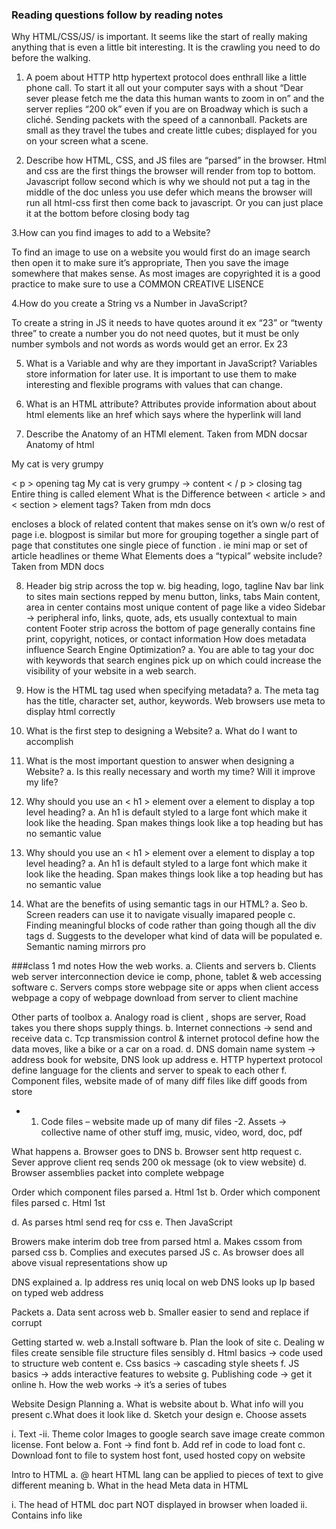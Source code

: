### Reading questions follow by reading notes


Why HTML/CSS/JS/ is important. It seems like the start of really making anything that is even a little bit interesting. It is the crawling you need to do before the walking. 


1. A poem about HTTP
   http hypertext protocol does enthrall like a little phone call. To start it all out your computer says with a shout “Dear sever please fetch me the data this human wants to zoom in on” and the server replies “200 ok” even if you are on Broadway which is such a cliché. Sending packets with the speed of a cannonball. Packets are small as they travel the tubes and create little cubes; displayed for you on your screen what a scene.

2. Describe how HTML, CSS, and JS files are “parsed” in the browser.
Html and css are the first things the browser will render from top to bottom. Javascript follow second which is why we should not put a <script></script> tag in the middle of the doc unless you use defer which means the browser will run all html-css first then come back to javascript. Or you can just place it at the bottom before closing body tag

3.How can you find images to add to a Website?

To find an image to use on a website you would first do an image search then open it to make sure it’s appropriate, Then you save the image somewhere that makes sense. As most images are copyrighted it is a good practice to make sure to use a COMMON CREATIVE LISENCE

4.How do you create a String vs a Number in JavaScript?

To create a string in JS it needs to have quotes around it ex “23” or “twenty three” to create a number you do not need quotes, but it must be only number symbols and not words as words would get an error. Ex 23

5. What is a Variable and why are they important in JavaScript? Variables store information for later use. It is important to use them to make interesting and flexible programs with values that can change.

6. What is an HTML attribute? Attributes provide information about about html elements like an href which says where the hyperlink will land

7. Describe the Anatomy of an HTMl element. Taken from MDN docsar Anatomy of html

My cat is very grumpy

< p > opening tag
My cat is very grumpy -> content
< / p > closing tag
Entire thing is called element
What is the Difference between < article > and < section > element tags? Taken from mdn docs

encloses a block of related content that makes sense on it’s own w/o rest of page i.e. blogpost
is similar but more for grouping together a single part of page that constitutes one single piece of function . ie mini map or set of article headlines or theme
What Elements does a “typical” website include? Taken from MDN docs

8. Header big strip across the top w. big heading, logo, tagline
Nav bar link to sites main sections repped by menu button, links, tabs
Main content, area in center contains most unique content of page like a video
Sidebar -> peripheral info, links, quote, ads, ets usually contextual to main content
Footer strip across the bottom of page generally contains fine print, copyright, notices, or contact information
How does metadata influence Search Engine Optimization?
a. You are able to tag your doc with keywords that search engines pick up on which could increase the visibility of your website in a web search.

9. How is the HTML tag used when specifying metadata?
a. The meta tag has the title, character set, author, keywords. Web browsers use meta to display html correctly

10. What is the first step to designing a Website?
a. What do I want to accomplish

11. What is the most important question to answer when designing a Website?
a. Is this really necessary and worth my time? Will it improve my life?

12. Why should you use an < h1 > element over a element to display a top level heading?
a. An h1 is default styled to a large font which make it look like the heading. Span makes things look like a top heading but has no semantic value

13. Why should you use an < h1 > element over a element to display a top level heading?
a. An h1 is default styled to a large font which make it look like the heading. Span makes things look like a top heading but has no semantic value

14. What are the benefits of using semantic tags in our HTML?
a. Seo
b. Screen readers can use it to navigate visually imapared people
c. Finding meaningful blocks of code rather than going though all the div tags
d. Suggests to the developer what kind of data will be populated
e. Semantic naming mirrors pro

###class 1 md notes
How the web works.
a. Clients and servers
b. Clients web server interconnection device ie comp, phone, tablet & web accessing software
c. Servers comps store webpage site or apps when client access webpage a copy of webpage download from server to client machine

Other parts of toolbox a. Analogy road is client , shops are server, Road takes you there shops supply things.
b. Internet connections -> send and receive data
c. Tcp transmission control & internet protocol define how the data moves, like a bike or a car on a road.
d. DNS domain name system -> address book for website, DNS look up address
e. HTTP hypertext protocol define language for the clients and server to speak to each other
f. Component files, website made of of many diff files like diff goods from store
- 1. Code files – website made up of many dif files
-2. Assets -> collective name of other stuff img, music, video, word, doc, pdf

What happens a. Browser goes to DNS b. Browser sent http request c. Sever approve client req sends 200 ok message (ok to view website) d. Browser assemblies packet into complete webpage

Order which component files parsed
a. Html 1st b. Order which component files parsed
c. Html 1st

d. As parses html send req for css
e. Then JavaScript

Browers make interim dob tree from parsed html
a. Makes cssom from parsed css
b. Complies and executes parsed JS
c. As browser does all above visual representations show up

DNS explained
a. Ip address res uniq local on web DNS looks up Ip based on typed web address

Packets
a. Data sent across web
b. Smaller easier to send and replace if corrupt

Getting started w. web
a.Install software
b. Plan the look of site
c. Dealing w files create sensible file structure files sensibly
d. Html basics -> code used to structure web content
e. Css basics -> cascading style sheets
f. JS basics -> adds interactive features to website
g. Publishing code -> get it online
h. How the web works -> it’s a series of tubes

Website Design Planning
a. What is website about
b. What info will you present
c.What does it look like
d. Sketch your design
e. Choose assets

i. Text
-ii. Theme color
Images to google search save image create common license. Font below
a. Font -> find font
b. Add ref in code to load font
c. Download font to file to system host font, used hosted copy on website

Intro to HTML
a. @ heart HTML lang can be applied to pieces of text to give different meaning
b. What in the head Meta data in HTML

i. The head of HTML doc part NOT displayed in browser when loaded
ii. Contains info like <title> link to CSS
c. HTML text functions
i. HTML give txt meaning (semantics) browser knows hot to display correctly
d. Creating hyperlinks – syntax to make links and how to use responsibly
i. See 1st reading assignment into to html
ii. Advanced text formatting see article in reading
e. Document website structure -> HTML is used to define areas of website header, nav menu, main content, column
Getting started with HTML
a. Html consist of series of elements which enclose, wrap mark up diff parts of content to appear certain way
b. Anatomy of html < p >My cat is very grumpy< / p >

i. < p > opening tag
ii. My cat is very grumpy -> content
iii. < / p > closing tag
iv. Entire thing is called element
Nesting element, elements can be placed within other elements ex < p > my cat is < strong >very< / strong >grumpy< / p> a. Tags have to open and close in a way they are inside or outside one another
b. Void elements -> elements that consist of single tag (self closing tag) used to embed/ insert something in document like < img >
c. Attribute should have

i. Space between it and element name of elements >1 attribute, attributes should be separated by spaces
ii. Attribute name followed by equal sign
iii. Attribute value wrapped w. opening and closing quote marks
Document & Website structure
a. Basic section of a document

i. Header big strip across the top w. big heading, logo, tagline
ii. Nav bar link to sites main sections repped by menu button, links, tabs
iii. Main content, area in center contains most unique content of page like a video
iv. Sidebar -> peripheral info, links, quote, ads, ets usually contextual to main content
v. Footer strip across the bottom of page generally contains fine print, copyright, notices, or contact information
b. HTML for structuring content
- i. Can use pretty much any element to wrap around dif sections to get look wanted
- ii. However must respect semantics and use right element for the job
- iii. HTML an mark up section of content based on functionality
- iv. Implemented mark-up HTML provides dedicated tags
- a. Header < head >
- b. Navigation < nav >
- c. Main content < main > various subsections
- d. < article >
- e. < section >
- f. < div >
- g. Sidebar < aside > often in


- h. Footer < footer >
c. Difference between < article > < section >
- i.< article > encloses a block of related content that makes sense on it’s own w/o rest of page i.e. blogpost
- ii.< section > is similar but more for grouping together a single part of page that constitutes one single piece of function. ie mini map or set of article headlines or theme

d. Non semantic wrappers use when want to group set of elements together to affect all as single entity w. some CSS or JS.
- i. Use < div > and < span > elements
- ii. Should use with suitable class to provide some kind of label so can be easily targeted
- iii. < span > inline semantic element should only use if can’t think of better semantic text element to wrap content
- iv. < dif > is block
- v. level non-semantic element only use when necessary

e. Line breaks and horizontal rules
- i. < br > line break element creates a line break for paragraph
- ii. < hr > the thematic break element creates a horizontal rule in doc, denotes thematic change in text, such as change in topic or scene

f. Planning simple website
- i. Make a plan simple stuff first
- ii. Sketch it out
- iii. Brainstorm all the other not common content of pate
- iv. Sort content into groups
- v. Draw sketch of site map

g. Have bubbles for each page of site draw lines to dif workflows

15.What in the Head? Metadata
a. What is in the HTML Head
- i. < head > heads content is not displayed on page head contents metadata
b. Adding a tile
- i. h1 elements appear on page when loaded in the browser.
- ii. < title > element is metadate that reps title of overall HTML doc
c. Meta data element. Metadata describes data and HTML way to add is < meta >
- i. Specify your docs character encoding < meta charset = ” utf-8” / > spaces added for readability
d. Universal character set that includes pretty much all human lang form.
e. Adding author description
- i. Name specs the type of meta element what type of info contained
- ii. Content specs actual meta content
f. Adding custom icons to site
- i. See MDN web docs on this
g. Applying CSS & JS to HTML most websites now use HTML & JS to have interactive function
- i. should always go inside head of doc takes 2 attributes
h. Rel = ” style shee t” docs style sheet and href which contains the path to the style sheet.
- i. <script> goes IN head & included src attribute containing JS you want to load and defer
j. Defer instructs browser to load the JS after page has parsed HTML
k. Setting primary lang od doc you can and should get land of you page.
- i. Lang attribute ex <html lang = ” en-US ”> … </ html >

How to start website design
a. Summarize

i. What do I want to accomplish
ii. How will a website help me reach my goals
iii. What needs to be done and in what order to reach goals
b. Dive deeper= a musician does not write music w/o inspo.
i. Hour discussion is good start. Need more sit down and structure ideas into clear view
ii. What do I want to accomplish
c. Create goals for website
d. Prioritize those goals
iii. What needs to be done in order to reach colas
iv. Conclusion “make a website generates a long to do list”
Semantics -> refs meaning o piece of code. What effect does running JS have here? What is the purpose of HTML rather than what does it look like.
a. Semantics in JS consider func takes 1 param & returns li element w. string as text content would you need to look a code to see what it did
b. Semantics CSS -> styling li repping dif fruit would you know which part of DOM is being selected w. div>ul>li or .fruits_item
c. Semantics in HTML

i. h1 semantic element which give text it wraps around the role of top level heading on page
ii. benefits from writing semantic mark up
b. seo
i. screen readers can use it as signpost to help visual navigation for visually impaired
ii. finding meaningful blocks of code easier than going though
iii. Suggest to the developer the type of date that will be populated
iv.Semantic naming mirrors proper custom element/component naming
What is Javascript
a. JS scripting/programing lang allow of implimentations of complex features on webpages
b. Real possibilites

i. store useful values inside of variable like name (string), num of storing function as variable.
ii. operation on pieces of test
iii. running code in respone to certain things happing on webpage.
c. api (application programming interface) ready mad set of code that all devs to use program s that would be hard or impossible to implement
- like ikea furniture
d. 2 something
a. browser api
- 1. dom (document object model) api allows manipulation of html + css
b. geolocation api gets (retrieves) geopraphical info
c. canvas & webGL creat 2d and 3d graphics
d. audio & video api like html media elemtn ad webrtc allow multimedia into webpage
e. 3rd party api not built into browser by default must get code info like twitter, google maps
f. js run order JS runs in order of top to bottom.
g. interpreted vs. complied
- 1. complied languates run from computer not broweser c/c++ complied into machine and run on computer
- 2. interp langs run from browser. code runs from top to bottom
- 3. JS is lightweight interped land Js interp run technique is called just in time compliling
h. server side vs. client side
- 1. client side runs on uses computer
- 2. server side run on serve ex of langs included
- php - python - ruby - asp. net -JS i. Dynamis vs. static code - 1. dynamis used to describe both client side and server side ability to update display of webpage/app to show diff stuff in dif circs
- 2. Server side dynamic generation new conetne on server puling data from database
- 3. bebpage w/o dynamic updates is static
j. How to add js to pg. - 1. JS applied to HTML sim to css. use < script >
- 2. see mdn web docs on internal js
- 3. External JS see MDN web docs on internal js
k. Using add event listener instead
- 1. use pure javascript construct the quere selector
l. script loading strageies
m. Async and defere
- 1. 2 features can use to bypass prob of blocking script - 2. Scripts loaded usng async will download script w/o page while script being fetched
